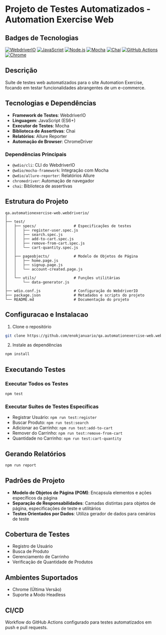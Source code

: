# Projeto de Testes Automatizados - Automation Exercise Web

## Badges de Tecnologias
[![WebdriverIO](https://img.shields.io/badge/WebdriverIO-ea5906?style=for-the-badge&logo=webdriverio&logoColor=white)](https://webdriver.io/)
[![JavaScript](https://img.shields.io/badge/JavaScript-F7DF1E?style=for-the-badge&logo=javascript&logoColor=black)](https://developer.mozilla.org/pt-BR/docs/Web/JavaScript)
[![Node.js](https://img.shields.io/badge/Node.js-43853D?style=for-the-badge&logo=node.js&logoColor=white)](https://nodejs.org/)
[![Mocha](https://img.shields.io/badge/Mocha-8D6748?style=for-the-badge&logo=mocha&logoColor=white)](https://mochajs.org/)
[![Chai](https://img.shields.io/badge/Chai-A30701?style=for-the-badge&logo=chai&logoColor=white)](https://www.chaijs.com/)
[![GitHub Actions](https://img.shields.io/badge/GitHub_Actions-2088FF?style=for-the-badge&logo=github-actions&logoColor=white)](https://github.com/features/actions)
[![Chrome](https://img.shields.io/badge/Chrome-4285F4?style=for-the-badge&logo=google-chrome&logoColor=white)](https://www.google.com/chrome/)

## Descrição
Suíte de testes web automatizados para o site Automation Exercise, focando em testar funcionalidades abrangentes de um e-commerce.

## Tecnologias e Dependências
- **Framework de Testes**: WebdriverIO
- **Linguagem**: JavaScript (ES6+)
- **Executor de Testes**: Mocha
- **Biblioteca de Assertivas**: Chai
- **Relatórios**: Allure Reporter
- **Automação de Browser**: ChromeDriver

### Dependências Principais
- `@wdio/cli`: CLI do WebdriverIO
- `@wdio/mocha-framework`: Integração com Mocha
- `@wdio/allure-reporter`: Relatórios Allure
- `chromedriver`: Automação de navegador
- `chai`: Biblioteca de assertivas

## Estrutura do Projeto
```
qa.automationexercise-web.webdriverio/
│
├── test/
│   ├── specs/                 # Especificações de testes
│   │   ├── register-user.spec.js
│   │   ├── search.spec.js
│   │   ├── add-to-cart.spec.js
│   │   ├── remove-from-cart.spec.js
│   │   └── cart-quantity.spec.js
│   │
│   ├── pageobjects/           # Modelo de Objetos de Página
│   │   ├── home.page.js
│   │   ├── signup.page.js
│   │   └── account-created.page.js
│   │
│   └── utils/                 # Funções utilitárias
│       └── data-generator.js
│
├── wdio.conf.js               # Configuração do WebdriverIO
├── package.json               # Metadados e scripts do projeto
└── README.md                  # Documentação do projeto
```

## Configuracao e Instalacao
1. Clone o repositório
```bash
git clone https://github.com/enokjanuario/qa.automationexercise-web.webdriverio.git
```

2. Instale as dependências
```bash
npm install
```

## Executando Testes
### Executar Todos os Testes
```bash
npm test
```

### Executar Suítes de Testes Específicas
- Registrar Usuário: `npm run test:register`
- Buscar Produto: `npm run test:search`
- Adicionar ao Carrinho: `npm run test:add-to-cart`
- Remover do Carrinho: `npm run test:remove-from-cart`
- Quantidade no Carrinho: `npm run test:cart-quantity`

## Gerando Relatórios
```bash
npm run report
```

## Padrões de Projeto
- **Modelo de Objetos de Página (POM)**: Encapsula elementos e ações específicos da página
- **Separação de Responsabilidades**: Camadas distintas para objetos de página, especificações de teste e utilitários
- **Testes Orientados por Dados**: Utiliza gerador de dados para cenários de teste

## Cobertura de Testes
- Registro de Usuário
- Busca de Produto
- Gerenciamento de Carrinho
- Verificação de Quantidade de Produtos

## Ambientes Suportados
- Chrome (Última Versão)
- Suporte a Modo Headless

## CI/CD
Workflow do GitHub Actions configurado para testes automatizados em push e pull requests.



